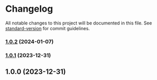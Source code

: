 # Changelog

All notable changes to this project will be documented in this file. See [standard-version](https://github.com/conventional-changelog/standard-version) for commit guidelines.

### [1.0.2](https://github.com/toolx-dev/ketargs/compare/v1.0.1...v1.0.2) (2024-01-07)

### [1.0.1](https://github.com/toolx-dev/ketargs/compare/v1.0.0...v1.0.1) (2023-12-31)

## 1.0.0 (2023-12-31)
